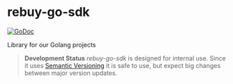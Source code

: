 # rebuy-go-sdk

[![GoDoc](https://godoc.org/github.com/rebuy-de/rebuy-go-sdk?status.svg)](https://godoc.org/github.com/rebuy-de/rebuy-go-sdk)

Library for our Golang projects

> **Development Status** *rebuy-go-sdk* is designed for internal use. Since it
> uses [Semantic Versioning](https://semver.org/) it is safe to use, but expect
> big changes between major version updates.

